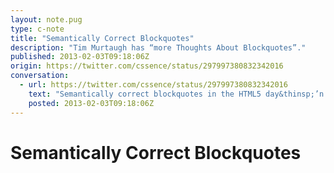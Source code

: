 ```yaml
---
layout: note.pug
type: c-note
title: "Semantically Correct Blockquotes"
description: "Tim Murtaugh has “more Thoughts About Blockquotes”."
published: 2013-02-03T09:18:06Z
origin: https://twitter.com/cssence/status/297997380832342016
conversation:
  - url: https://twitter.com/cssence/status/297997380832342016
    text: "Semantically correct blockquotes in the HTML5 day&thinsp;’n’&thinsp;age [alistapart.com/blog/post/more-thoughts-about-blockquotes-than-are-strictly-required](http://alistapart.com/blog/post/more-thoughts-about-blockquotes-than-are-strictly-required) via [@AListApart](https://twitter.com/alistapart)"
    posted: 2013-02-03T09:18:06Z
---
```


# Semantically Correct Blockquotes
